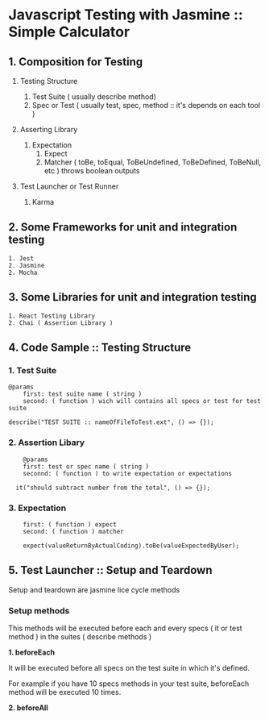 # Javascript Testing with Jasmine :: Simple Calculator

## 1. Composition for Testing

1. Testing Structure
    1. Test Suite ( usually describe method)
    2. Spec or Test ( usually test, spec, method :: it's depends on each tool )

2. Asserting Library
    1. Expectation
        1. Expect
        2. Matcher ( toBe, toEqual, ToBeUndefined, ToBeDefined, ToBeNull, etc ) throws boolean outputs
3. Test Launcher or Test Runner
    1. Karma
## 2. Some Frameworks for unit and integration testing
    1. Jest 
    2. Jasmine
    2. Mocha 
## 3. Some Libraries for unit and integration testing
    1. React Testing Library
    2. Chai ( Assertion Library )
## 4. Code Sample :: Testing Structure
### 1. Test Suite
```
@params
    first: test suite name ( string )
    second: ( function ) wich will contains all specs or test for test suite

describe("TEST SUITE :: nameOfFileToTest.ext", () => {});
```
### 2. Assertion Libary
```
    @params
    first: test or spec name ( string )
    seconnd: ( function ) to write expectation or expectations

  it("should subtract number from the total", () => {});
```
### 3. Expectation
```
    first: ( function ) expect
    second: ( function ) matcher

    expect(valueReturnByActualCoding).toBe(valueExpectedByUser);
```
## 5. Test Launcher :: Setup and Teardown

Setup and teardown are jasmine lice cycle methods 

### Setup methods

This methods will be executed before each and every specs ( it or test method ) in the suites ( describe methods )

**1. beforeEach**

It will be executed before all specs on the test suite in which it's defined.

For example if you have 10 specs methods in your test suite, beforeEach method will
be executed 10 times.

**2. beforeAll**


